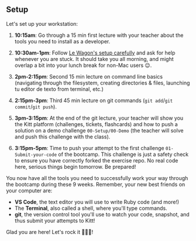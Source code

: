 ## Setup

Let's set up your workstation:

1. **10:15am**: Go through a 15 min first lecture with your teacher about the tools you need to install as a developer.

2. **10:30am-1pm**: Follow [Le Wagon's setup carefully](https://github.com/lewagon/setup) and ask for help whenever you are stuck. It should take you all morning, and might overlap a bit into your lunch break for non-Mac users 😉.

3. **2pm-2:15pm**: Second 15 min lecture on command line basics (navigating through the filesystem, creating directories & files, launching tu editor de texto from terminal, etc.)

4. **2:15pm-3pm**: Third 45 min lecture on git commands (`git add`/`git commit`/`git push`).

5. **3pm-3:15pm**: At the end of the git lecture, your teacher will show you the Kitt platform (challenges, tickets, flashcards) and how to push a solution on a demo challenge `00-Setup/00-Demo` (the teacher will solve and push this challenge with the class).

6. **3:15pm-5pm**: Time to push your attempt to the first challenge `01-Submit-your-code` of the bootcamp. This challenge is just a safety check to ensure you have correctly forked the exercise repo. No real code here, serious things begin tomorrow. Be prepared!

You now have all the tools you need to successfully work your way through the bootcamp during these 9 weeks. Remember, your new best friends on your computer are:

- **VS Code**, the text editor you will use to write Ruby code (and more!)
- The **Terminal**, also called a shell, where you'll type commands.
- **git**, the version control tool you'll use to watch your code, snapshot, and thus submit your attempts to Kitt!

Glad you are here! Let's rock it 🚀🚀🚀!
